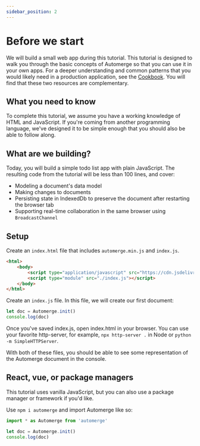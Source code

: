 ```yaml
---
sidebar_position: 2
---
```

# Before we start

We will build a small web app during this tutorial. This tutorial is designed to walk you through the basic concepts of Automerge so that you can use it in your own apps. For a deeper understanding and common patterns that you would likely need in a production application, see the [Cookbook](docs/cookbook/modeling-data). You will find that these two resources are complementary.
 
## What you need to know

To complete this tutorial, we assume you have a working knowledge of HTML and JavaScript. If you're coming from another programming language, we've designed it to be simple enough that you should also be able to follow along.

## What are we building?

Today, you will build a simple todo list app with plain JavaScript. The resulting code from the tutorial will be less than 100 lines, and cover:

* Modeling a document's data model
* Making changes to documents
* Persisting state in IndexedDb to preserve the document after restarting the browser tab
* Supporting real-time collaboration in the same browser using `BroadcastChannel`

## Setup

Create an `index.html` file that includes `automerge.min.js` and `index.js`. 

```html
<html>
    <body>
        <script type="application/javascript" src="https://cdn.jsdelivr.net/npm/automerge@1.0.1-preview.0/dist/automerge.min.js"></script>
        <script type="module" src="./index.js"></script>
    </body>
</html>
```

Create an `index.js` file. In this file, we will create our first document:

```js
let doc = Automerge.init()
console.log(doc)
```

Once you've saved index.js, open index.html in your browser. You can use your favorite http-server, for example, `npx http-server .` in Node or `python -m SimpleHTTPServer`.

With both of these files, you should be able to see some representation of the Automerge document in the console.

## React, vue, or package managers 

This tutorial uses vanilla JavaScript, but you can also use a package manager or framework if you'd like. 

Use `npm i automerge` and import Automerge like so:

```js
import * as Automerge from 'automerge'

let doc = Automerge.init()
console.log(doc)
```




